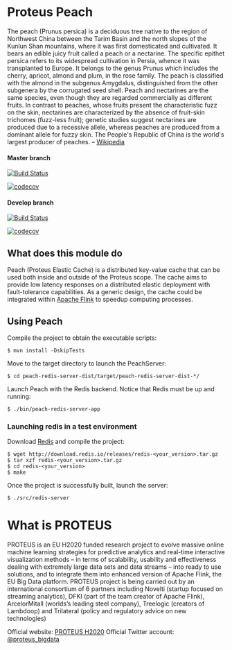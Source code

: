 
# Proteus Peach
The peach (Prunus persica) is a deciduous tree native to the region of Northwest China between the Tarim Basin and the 
north slopes of the Kunlun Shan mountains, where it was first domesticated and cultivated. It bears an edible juicy 
fruit called a peach or a nectarine. The specific epithet persica refers to its widespread cultivation in Persia, whence
it was transplanted to Europe. It  belongs to the genus Prunus which includes the cherry, apricot, almond and plum, in 
the rose family. The peach is classified with the almond in the subgenus Amygdalus, distinguished from the other 
subgenera by the corrugated seed shell. Peach and nectarines are the same species, even though they are regarded 
commercially as different fruits. In contrast to peaches, whose fruits present the characteristic fuzz on the skin, 
nectarines are characterized by the absence of fruit-skin trichomes (fuzz-less fruit); genetic studies suggest 
nectarines are produced due to a recessive allele, whereas peaches are produced from a dominant allele for fuzzy skin. 
The People's Republic of China is the world's largest producer of peaches. – 
[Wikipedia](https://en.wikipedia.org/wiki/Peach)

#### Master branch
 
[![Build Status](https://travis-ci.org/proteus-h2020/peach.svg?branch=master)](https://travis-ci.org/proteus-h2020/peach)
 
[![codecov](https://codecov.io/gh/proteus-h2020/peach/branch/master/graph/badge.svg)](https://codecov.io/gh/proteus-h2020/peach)

#### Develop branch
 
[![Build Status](https://travis-ci.org/proteus-h2020/peach.svg?branch=develop)](https://travis-ci.org/proteus-h2020/peach)
 
[![codecov](https://codecov.io/gh/proteus-h2020/peach/branch/develop/graph/badge.svg)](https://codecov.io/gh/proteus-h2020/peach)

## What does this module do

Peach (Proteus Elastic Cache) is a distributed key-value cache that can be used both inside and outside of the 
Proteus scope. The cache aims to provide low latency responses on a distributed elastic deployment with fault-tolerance 
capabilities. As a generic design, the cache could be integrated within [Apache Flink](https://flink.apache.org/) to 
speedup computing processes.

## Using Peach

Compile the project to obtain the executable scripts:

```
$ mvn install -DskipTests
```

Move to the target directory to launch the PeachServer:

```
$ cd peach-redis-server-dist/target/peach-redis-server-dist-*/
```

Launch Peach with the Redis backend. Notice that Redis must be up and
running:

```
$ ./bin/peach-redis-server-app
```

### Launching redis in a test environment

Download [Redis](https://redis.io/download) and compile the project:

```
$ wget http://download.redis.io/releases/redis-<your_version>.tar.gz
$ tar xzf redis-<your_version>.tar.gz
$ cd redis-<your_version>
$ make
```

Once the project is successfully built, launch the server:

```
$ ./src/redis-server
```

# What is PROTEUS
PROTEUS is an EU H2020 funded research project to evolve massive online machine learning strategies for predictive 
analytics and real-time interactive visualization methods – in terms of scalability, usability and effectiveness 
dealing with extremely large data sets and data streams – into ready to use solutions, and to integrate them into 
enhanced version of Apache Flink, the EU Big Data platform. PROTEUS project is being carried out by an international 
consortium of 6 partners including Novelti (startup focused on streaming analytics), DFKI (part of the team creator 
of Apache Flink), ArcelorMitall (worlds’s leading steel company), Treelogic (creators of Lambdoop) and 
Trilateral (policy and regulatory advice on new technologies)

Official website: [PROTEUS H2020](http://www.proteus-bigdata.com/) 
Official Twitter account: [@proteus_bigdata](https://twitter.com/proteus_bigdata)
